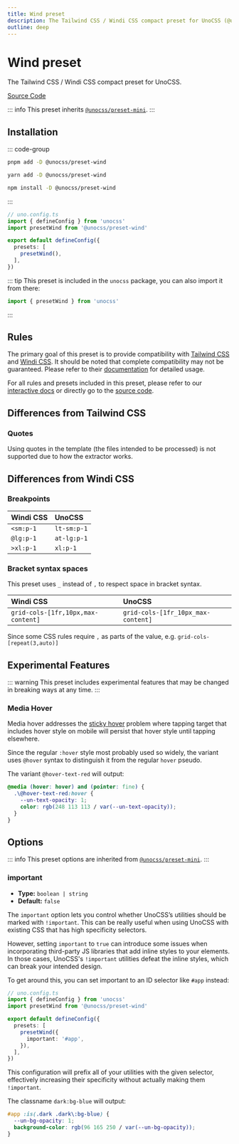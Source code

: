 ```yaml
---
title: Wind preset
description: The Tailwind CSS / Windi CSS compact preset for UnoCSS (@unocss/preset-wind).
outline: deep
---
```


# Wind preset

The Tailwind CSS / Windi CSS compact preset for UnoCSS.

[Source Code](https://github.com/unocss/unocss/tree/main/packages/preset-wind)

::: info
This preset inherits [`@unocss/preset-mini`](/presets/mini).
:::

## Installation

::: code-group
  ```bash [pnpm]
  pnpm add -D @unocss/preset-wind
  ```
  ```bash [yarn]
  yarn add -D @unocss/preset-wind
  ```
  ```bash [npm]
  npm install -D @unocss/preset-wind
  ```
:::

```ts
// uno.config.ts
import { defineConfig } from 'unocss'
import presetWind from '@unocss/preset-wind'

export default defineConfig({
  presets: [
    presetWind(),
  ],
})
```

::: tip
This preset is included in the `unocss` package, you can also import it from there:

```ts
import { presetWind } from 'unocss'
```
:::

## Rules
The primary goal of this preset is to provide compatibility with [Tailwind CSS](https://tailwindcss.com/) and [Windi CSS](https://windicss.org/). It should be noted that complete compatibility may not be guaranteed. Please refer to their [documentation](https://tailwindcss.com/docs) for detailed usage.

For all rules and presets included in this preset, please refer to our [interactive docs](/interactive/) or directly go to the [source code](https://github.com/unocss/unocss/tree/main/packages/preset-wind).

## Differences from Tailwind CSS

### Quotes

Using quotes in the template (the files intended to be processed) is not supported due to how the extractor works.

## Differences from Windi CSS

### Breakpoints

| Windi CSS | UnoCSS |
|:--|:--|
| `<sm:p-1` | `lt-sm:p-1` |
| `@lg:p-1` | `at-lg:p-1` |
| `>xl:p-1` | `xl:p-1`    |

### Bracket syntax spaces

This preset uses `_` instead of `,` to respect space in bracket syntax.

| Windi CSS | UnoCSS |
|:--|:--|
| `grid-cols-[1fr,10px,max-content]` | `grid-cols-[1fr_10px_max-content]` |

Since some CSS rules require `,` as parts of the value, e.g. `grid-cols-[repeat(3,auto)]`

## Experimental Features

::: warning
This preset includes experimental features that may be changed in breaking ways at any time.
:::

### Media Hover

Media hover addresses the [sticky hover](https://css-tricks.com/solving-sticky-hover-states-with-media-hover-hover/) problem where tapping target that includes hover style on mobile will persist that hover style until tapping elsewhere.

Since the regular `:hover` style most probably used so widely, the variant uses `@hover` syntax to distinguish it from the regular `hover` pseudo.

The variant `@hover-text-red` will output:

```css
@media (hover: hover) and (pointer: fine) {
  .\@hover-text-red:hover {
    --un-text-opacity: 1;
    color: rgb(248 113 113 / var(--un-text-opacity));
  }
}
```

## Options

::: info
This preset options are inherited from [`@unocss/preset-mini`](/presets/mini#options).
:::

### important
- **Type:** `boolean | string`
- **Default:** `false`

The `important` option lets you control whether UnoCSS’s utilities should be marked with `!important`. This can be really useful when using UnoCSS with existing CSS that has high specificity selectors.

However, setting `important` to `true` can introduce some issues when incorporating third-party JS libraries that add inline styles to your elements. In those cases, UnoCSS's `!important` utilities defeat the inline styles, which can break your intended design.

To get around this, you can set important to an ID selector like `#app` instead:

```ts
// uno.config.ts
import { defineConfig } from 'unocss'
import presetWind from '@unocss/preset-wind'

export default defineConfig({
  presets: [
    presetWind({
      important: '#app',
    }),
  ],
})
```

This configuration will prefix all of your utilities with the given selector, effectively increasing their specificity without actually making them `!important`.

The classname `dark:bg-blue` will output:

```css
#app :is(.dark .dark\:bg-blue) {
  --un-bg-opacity: 1;
  background-color: rgb(96 165 250 / var(--un-bg-opacity));
}
```
